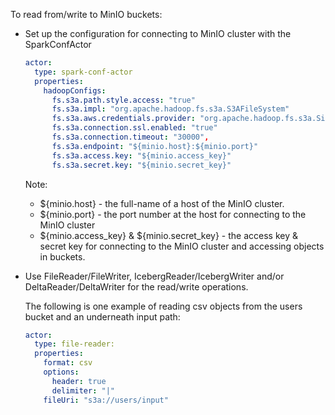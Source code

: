 To read from/write to MinIO buckets:
- Set up the configuration for connecting to MinIO cluster with the SparkConfActor
    ```yaml
    actor:
      type: spark-conf-actor
      properties:
        hadoopConfigs:
          fs.s3a.path.style.access: "true"
          fs.s3a.impl: "org.apache.hadoop.fs.s3a.S3AFileSystem"
          fs.s3a.aws.credentials.provider: "org.apache.hadoop.fs.s3a.SimpleAWSCredentialsProvider"
          fs.s3a.connection.ssl.enabled: "true"
          fs.s3a.connection.timeout: "30000",
          fs.s3a.endpoint: "${minio.host}:${minio.port}"
          fs.s3a.access.key: "${minio.access_key}"
          fs.s3a.secret.key: "${minio.secret_key}"
    ```
    Note: 
    - ${minio.host} - the full-name of a host of the MinIO cluster.
    - ${minio.port} - the port number at the host for connecting to the MinIO cluster
    - ${minio.access_key} & ${minio.secret_key} - the access key & secret key for connecting to the MinIO cluster and accessing objects in buckets.  


- Use FileReader/FileWriter, IcebergReader/IcebergWriter and/or DeltaReader/DeltaWriter for the read/write operations.

  The following is one example of reading csv objects from the users bucket and an underneath input path:
  ```yaml
  actor:
    type: file-reader:
    properties:
      format: csv
      options:
        header: true
        delimiter: "|"
      fileUri: "s3a://users/input"
  ```
